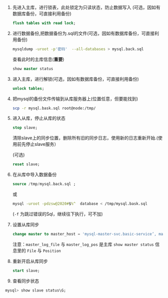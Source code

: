 1. 先进入主库，进行锁表，此处锁定为只读状态，防止数据写入 (可选，因如有数据库备份，可直接利用备份)

   ```sql
   flush tables with read lock; 
   ```

   

2. 进行数据备份,把数据备份为.sql的文件(可选，因如有数据库备份，可直接利用备份)

   ```bash
   mysqldump -uroot -p'密码'  --all-databases > mysql.back.sql 
   ```

   查看此时的主库信息(**重要**)

   ```sql
   show master status
   ```   


3. 进入主库，进行解锁(可选，因如有数据库备份，可直接利用备份)

   ```sql
   unlock tables;
   ```

   


4. 把mysql的备份文件传输到从库服务器上(位置任意，但要能找到)

   ```bash
   scp -r mysql.bask.sql root@node:/tmp/ 
   ```

   


5. 进入从库，停止从库的状态

   ```sql
   stop slave; 
   ```

   清除slave上的同步位置，删除所有旧的同步日志，使用新的日志重新开始.(使用前先停止slave服务）

   (可选)

   ```sql
   reset slave;
   ```

   


6. 在从库中导入数据备份

   ```sql
   source /tmp/mysql.back.sql ;
   ```

   或

   ```bash
   mysql -uroot -pdzsw@2020#$%^  database < /tmp/mysql.bask.sql 
   ```

   (`-f` 为跳过错误的Sql，继续往下执行，可不加)


7. 设置从库同步

   ```sql
   change master to master_host = 'mysql-master-svc.basic-service’, master_port=3306, master_user = '设置主从时设定的主库的用户', master_password='主库设定的密码', master_log_file = 'mysql-bin.001989', master_log_pos=24110520; 
   ```

   注意：`master_log_file` 与 `master_log_pos` 是主库 `show master status` 信息里的 `File` 与 `Position`

8. 重新开启从库同步

   ```sql
   start slave;  
   ```


9. 查看同步状态

  ```sql
  mysql> show slave status\G;
  ```